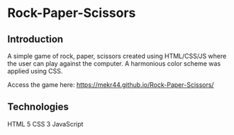 # Rock-Paper-Scissors

## Introduction

A simple game of rock, paper, scissors created using HTML/CSS/JS where the user can play against the computer. A harmonious color scheme was applied using CSS.

Access the game here: https://mekr44.github.io/Rock-Paper-Scissors/

## Technologies
HTML 5
CSS 3
JavaScript
